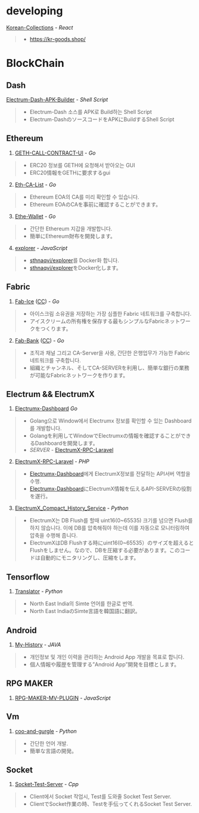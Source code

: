 developing
=============

[Korean-Collections](https://github.com/Kioryu/Korean-Collections) - *React*
> * https://kr-goods.shop/

BlockChain
=============

Dash
-------------
[Electrum-Dash-APK-Builder](https://github.com/Kioryu/Electrum-Dash-APK-Builder) - *Shell Script*
> * Electrum-Dash 소스를 APK로 Build하는 Shell Script
> * Electrum-DashのソースコードをAPKにBuildするShell Script

Ethereum
-------------
1. [GETH-CALL-CONTRACT-UI](https://github.com/Kioryu/GETH-CALL-CONTRACT-UI) - *Go*
> * ERC20 정보를 GETH에 요청해서 받아오는 GUI
> * ERC20情報をGETHに要求するgui

2. [Eth-CA-List](https://github.com/Kioryu/Eth-CA-List) - *Go*
> * Ethereum EOA의 CA를 미리 확인할 수 있습니다.
> * Ethereum EOAのCAを事前に確認することができます。

3. [Ethe-Wallet](https://github.com/Kioryu/Ethe-Wallet) - *Go*
> * 간단한 Ethereum 지갑을 개발합니다.
> * 簡単にEthereum財布を開発します。

4. [explorer](https://github.com/Kioryu/explorer) - *JavaScript*
> * [sthnaqvi/explorer](https://github.com/sthnaqvi/explorer)를 Docker화 합니다.
> * [sthnaqvi/explorer](https://github.com/sthnaqvi/explorer)をDocker化します。


Fabric
-------------
1. [Fab-Ice](https://github.com/Kioryu/fabric-samples/tree/release-1.4/Fab-Ice) ([CC](https://github.com/Kioryu/fabric-samples/blob/release-1.4/chaincode/Fab-Ice/fabice.go)) - *Go*
> * 아이스크림 소유권을 저장하는 가장 심플한 Fabric 네트워크를 구축합니다.
> * アイスクリームの所有権を保存する最もシンプルなFabricネットワークをつくります。

2. [Fab-Bank](https://github.com/Kioryu/fabric-samples/tree/release-1.4/Fab-Bank) ([CC](https://github.com/Kioryu/fabric-samples/blob/release-1.4/chaincode/Fab-Bank/fabbank.go)) - *Go*
> * 조직과 채널 그리고 CA-Server을 사용, 간단한 은행업무가 가능한 Fabric 네트워크를 구축합니다.
> * 組織とチャンネル、そしてCA-SERVERを利用し、簡単な銀行の業務が可能なFabricネットワークを作ります。


Electrum && ElectrumX
-------------
1. [Electrumx-Dashboard](https://github.com/Kioryu/Electrumx-Dashboard) *Go*
> * Golang으로 Window에서 Electrumx 정보를 확인할 수 있는 Dashboard를 개발합니다.
> * Golangを利用してWindowでElectrumxの情報を確認することができるDashboardを開発します。
> * *SERVER* - [ElectrumX-RPC-Laravel](https://github.com/Kioryu/ElectrumX-RPC-Laravel)

2. [ElectrumX-RPC-Laravel](https://github.com/Kioryu/ElectrumX-RPC-Laravel) - *PHP*
> * [Electrumx-Dashboard](https://github.com/Kioryu/Electrumx-Dashboard)에게 ElectrumX정보를 전달하는 API서버 역할을 수행. 
> * [Electrumx-Dashboard](https://github.com/Kioryu/Electrumx-Dashboard)にElectrumX情報を伝えるAPI-SERVERの役割を遂行。

3. [ElectrumX_Compact_History_Service](https://github.com/Kioryu/ElectrumX_Compact_History_Service) - *Python*
> * ElectrumX는 DB Flush를 할때 uint16(0~65535) 크기를 넘으면 Flush를 하지 않습니다. 이에 DB를 압축해줘야 하는데 이를 자동으로 모니터링하여 압축을 수행해 줍니다.
> * ElectrumXはDB Flushする時にuint16(0~65535）のサイズを超えるとFlushをしません。なので、DBを圧縮する必要があります。このコードは自動的にモニタリングし、圧縮をします。

Tensorflow
-------------
1. [Translator](https://github.com/Kioryu/Translator) - *Python*
> * North East India의 Simte 언어를 한글로 번역.
> * North East IndiaのSimte言語を韓国語に翻訳。

Android
-------------
1. [My-History](https://github.com/Kioryu/My-History) - *JAVA*
> * 개인정보 및 개인 이력을 관리하는 Android App 개발을 목표로 합니다.
> * 個人情報や履歴を管理する”Android App”開発を目標とします。

RPG MAKER
-------------
1. [RPG-MAKER-MV-PLUGIN](https://github.com/Kioryu/RPG-MAKER-MV-PLUGIN) - *JavaScript*

Vm
-------------
1. [coo-and-gurgle](https://github.com/Kioryu/coo-and-gurgle) - *Python*
> * 간단한 언어 개발. 
> * 簡単な言語の開発。

Socket
-------------
1. [Socket-Test-Server](https://github.com/Kioryu/Socket-Test-Server) - *Cpp*
> * Client에서 Socket 작업시, Test를 도와줄 Socket Test Server.
> * ClientでSocket作業の時、Testを手伝ってくれるSocket Test Server.
